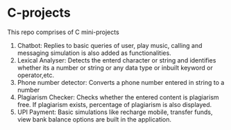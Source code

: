# C-projects
This repo comprises of C mini-projects
1. Chatbot:
    Replies to basic queries of user, play music, calling and messaging simulation is also added as functionalities.
2. Lexical Analyser:
    Detects the enterd character or string and identifies whether its a number or string or any data type or inbuilt keyword or operator,etc.
3. Phone number detector:
    Converts a phone number entered in string to a number
4. Plagiarism Checker:
    Checks whether the entered content is plagiarism free. If plagiarism exists, percentage of plagiarism is also displayed.
5. UPI Payment:
    Basic simulations like recharge mobile, transfer funds, view bank balance options are built in the application.
